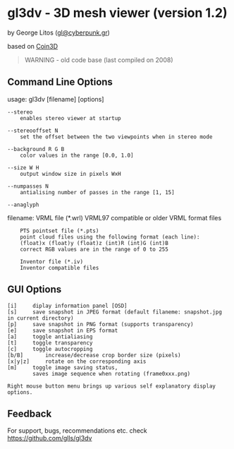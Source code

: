 # gl3dv - 3D mesh viewer (version 1.2)

by George Litos (gl@cyberpunk.gr)

based on [Coin3D](https://github.com/coin3d)


> WARNING - old code base (last compiled on 2008) 


## Command Line Options

usage: gl3dv [filename] [options]

	--stereo
		enables stereo viewer at startup

	--stereooffset N
		set the offset between the two viewpoints when in stereo mode

	--background R G B
		color values in the range [0.0, 1.0]

	--size W H
		output window size in pixels WxH

	--numpasses N
		antialising number of passes in the range [1, 15]

	--anaglyph


filename:
        VRML file (*.wrl)
		VRML97 compatible or older VRML format files

        PTS pointset file (*.pts)
		point cloud files using the following format (each line):
		(float)x (float)y (float)z (int)R (int)G (int)B
		correct RGB values are in the range of 0 to 255

        Inventor file (*.iv)
		Inventor compatible files


## GUI Options

```
[i]		diplay information panel [OSD]
[s]		save snapshot in JPEG format (default filaneme: snapshot.jpg in current directory)
[p]		save snapshot in PNG format (supports transparency)
[e]		save snapshot in EPS format
[a]		toggle antialiasing
[t]		toggle transparency
[c]		toggle autocropping
[b/B]		increase/decrease crop border size (pixels)
[x|y|z]		rotate on the corresponding axis
[m]		toggle image saving status,
		saves image sequence when rotating (frame0xxx.png)

Right mouse button menu brings up various self explanatory display options.
```

## Feedback

For support, bugs, recommendations etc. check https://github.com/glls/gl3dv

